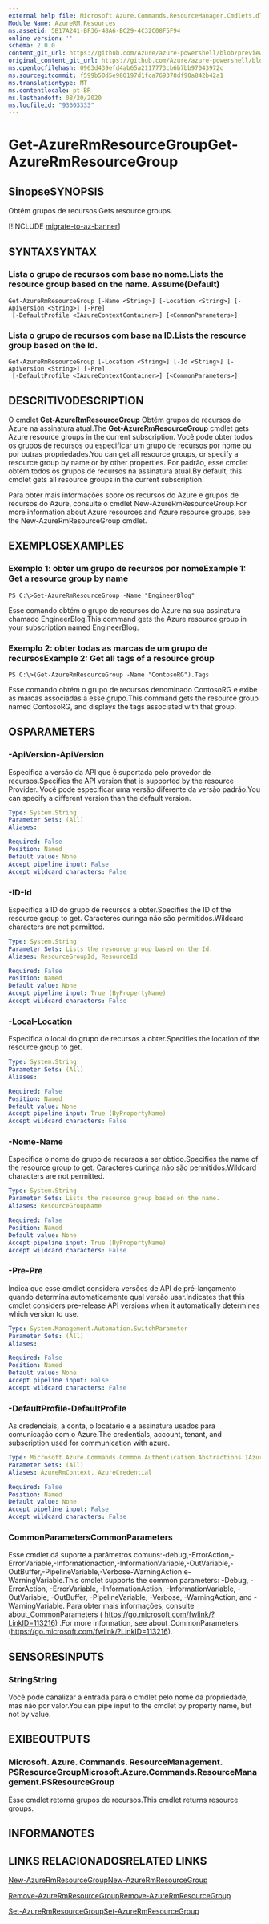 ```yaml
---
external help file: Microsoft.Azure.Commands.ResourceManager.Cmdlets.dll-Help.xml
Module Name: AzureRM.Resources
ms.assetid: 5B17A241-BF36-48A6-BC29-4C32C08F5F94
online version: ''
schema: 2.0.0
content_git_url: https://github.com/Azure/azure-powershell/blob/preview/src/ResourceManager/Resources/Commands.Resources/help/Get-AzureRmResourceGroup.md
original_content_git_url: https://github.com/Azure/azure-powershell/blob/preview/src/ResourceManager/Resources/Commands.Resources/help/Get-AzureRmResourceGroup.md
ms.openlocfilehash: 0963d439efd4ab65a2117773cb6b7bb97043972c
ms.sourcegitcommit: f599b50d5e980197d1fca769378df90a842b42a1
ms.translationtype: MT
ms.contentlocale: pt-BR
ms.lasthandoff: 08/20/2020
ms.locfileid: "93603333"
---
```

# <span data-ttu-id="769eb-101">Get-AzureRmResourceGroup</span><span class="sxs-lookup"><span data-stu-id="769eb-101">Get-AzureRmResourceGroup</span></span>

## <span data-ttu-id="769eb-102">Sinopse</span><span class="sxs-lookup"><span data-stu-id="769eb-102">SYNOPSIS</span></span>
<span data-ttu-id="769eb-103">Obtém grupos de recursos.</span><span class="sxs-lookup"><span data-stu-id="769eb-103">Gets resource groups.</span></span>

[!INCLUDE [migrate-to-az-banner](../../includes/migrate-to-az-banner.md)]

## <span data-ttu-id="769eb-104">SYNTAX</span><span class="sxs-lookup"><span data-stu-id="769eb-104">SYNTAX</span></span>

### <span data-ttu-id="769eb-105">Lista o grupo de recursos com base no nome.</span><span class="sxs-lookup"><span data-stu-id="769eb-105">Lists the resource group based on the name.</span></span> <span data-ttu-id="769eb-106">Assume</span><span class="sxs-lookup"><span data-stu-id="769eb-106">(Default)</span></span>
```
Get-AzureRmResourceGroup [-Name <String>] [-Location <String>] [-ApiVersion <String>] [-Pre]
 [-DefaultProfile <IAzureContextContainer>] [<CommonParameters>]
```

### <span data-ttu-id="769eb-107">Lista o grupo de recursos com base na ID.</span><span class="sxs-lookup"><span data-stu-id="769eb-107">Lists the resource group based on the Id.</span></span>
```
Get-AzureRmResourceGroup [-Location <String>] [-Id <String>] [-ApiVersion <String>] [-Pre]
 [-DefaultProfile <IAzureContextContainer>] [<CommonParameters>]
```

## <span data-ttu-id="769eb-108">DESCRITIVO</span><span class="sxs-lookup"><span data-stu-id="769eb-108">DESCRIPTION</span></span>
<span data-ttu-id="769eb-109">O cmdlet **Get-AzureRmResourceGroup** Obtém grupos de recursos do Azure na assinatura atual.</span><span class="sxs-lookup"><span data-stu-id="769eb-109">The **Get-AzureRmResourceGroup** cmdlet gets Azure resource groups in the current subscription.</span></span>
<span data-ttu-id="769eb-110">Você pode obter todos os grupos de recursos ou especificar um grupo de recursos por nome ou por outras propriedades.</span><span class="sxs-lookup"><span data-stu-id="769eb-110">You can get all resource groups, or specify a resource group by name or by other properties.</span></span>
<span data-ttu-id="769eb-111">Por padrão, esse cmdlet obtém todos os grupos de recursos na assinatura atual.</span><span class="sxs-lookup"><span data-stu-id="769eb-111">By default, this cmdlet gets all resource groups in the current subscription.</span></span>

<span data-ttu-id="769eb-112">Para obter mais informações sobre os recursos do Azure e grupos de recursos do Azure, consulte o cmdlet New-AzureRmResourceGroup.</span><span class="sxs-lookup"><span data-stu-id="769eb-112">For more information about Azure resources and Azure resource groups, see the New-AzureRmResourceGroup cmdlet.</span></span>

## <span data-ttu-id="769eb-113">EXEMPLOS</span><span class="sxs-lookup"><span data-stu-id="769eb-113">EXAMPLES</span></span>

### <span data-ttu-id="769eb-114">Exemplo 1: obter um grupo de recursos por nome</span><span class="sxs-lookup"><span data-stu-id="769eb-114">Example 1: Get a resource group by name</span></span>
```
PS C:\>Get-AzureRmResourceGroup -Name "EngineerBlog"
```

<span data-ttu-id="769eb-115">Esse comando obtém o grupo de recursos do Azure na sua assinatura chamado EngineerBlog.</span><span class="sxs-lookup"><span data-stu-id="769eb-115">This command gets the Azure resource group in your subscription named EngineerBlog.</span></span>

### <span data-ttu-id="769eb-116">Exemplo 2: obter todas as marcas de um grupo de recursos</span><span class="sxs-lookup"><span data-stu-id="769eb-116">Example 2: Get all tags of a resource group</span></span>
```
PS C:\>(Get-AzureRmResourceGroup -Name "ContosoRG").Tags
```

<span data-ttu-id="769eb-117">Esse comando obtém o grupo de recursos denominado ContosoRG e exibe as marcas associadas a esse grupo.</span><span class="sxs-lookup"><span data-stu-id="769eb-117">This command gets the resource group named ContosoRG, and displays the tags associated with that group.</span></span>

## <span data-ttu-id="769eb-118">OS</span><span class="sxs-lookup"><span data-stu-id="769eb-118">PARAMETERS</span></span>

### <span data-ttu-id="769eb-119">-ApiVersion</span><span class="sxs-lookup"><span data-stu-id="769eb-119">-ApiVersion</span></span>
<span data-ttu-id="769eb-120">Especifica a versão da API que é suportada pelo provedor de recursos.</span><span class="sxs-lookup"><span data-stu-id="769eb-120">Specifies the API version that is supported by the resource Provider.</span></span>
<span data-ttu-id="769eb-121">Você pode especificar uma versão diferente da versão padrão.</span><span class="sxs-lookup"><span data-stu-id="769eb-121">You can specify a different version than the default version.</span></span>

```yaml
Type: System.String
Parameter Sets: (All)
Aliases: 

Required: False
Position: Named
Default value: None
Accept pipeline input: False
Accept wildcard characters: False
```

### <span data-ttu-id="769eb-122">-ID</span><span class="sxs-lookup"><span data-stu-id="769eb-122">-Id</span></span>
<span data-ttu-id="769eb-123">Especifica a ID do grupo de recursos a obter.</span><span class="sxs-lookup"><span data-stu-id="769eb-123">Specifies the ID of the resource group to get.</span></span>
<span data-ttu-id="769eb-124">Caracteres curinga não são permitidos.</span><span class="sxs-lookup"><span data-stu-id="769eb-124">Wildcard characters are not permitted.</span></span>

```yaml
Type: System.String
Parameter Sets: Lists the resource group based on the Id.
Aliases: ResourceGroupId, ResourceId

Required: False
Position: Named
Default value: None
Accept pipeline input: True (ByPropertyName)
Accept wildcard characters: False
```

### <span data-ttu-id="769eb-125">-Local</span><span class="sxs-lookup"><span data-stu-id="769eb-125">-Location</span></span>
<span data-ttu-id="769eb-126">Especifica o local do grupo de recursos a obter.</span><span class="sxs-lookup"><span data-stu-id="769eb-126">Specifies the location of the resource group to get.</span></span>

```yaml
Type: System.String
Parameter Sets: (All)
Aliases: 

Required: False
Position: Named
Default value: None
Accept pipeline input: True (ByPropertyName)
Accept wildcard characters: False
```

### <span data-ttu-id="769eb-127">-Nome</span><span class="sxs-lookup"><span data-stu-id="769eb-127">-Name</span></span>
<span data-ttu-id="769eb-128">Especifica o nome do grupo de recursos a ser obtido.</span><span class="sxs-lookup"><span data-stu-id="769eb-128">Specifies the name of the resource group to get.</span></span>
<span data-ttu-id="769eb-129">Caracteres curinga não são permitidos.</span><span class="sxs-lookup"><span data-stu-id="769eb-129">Wildcard characters are not permitted.</span></span>

```yaml
Type: System.String
Parameter Sets: Lists the resource group based on the name.
Aliases: ResourceGroupName

Required: False
Position: Named
Default value: None
Accept pipeline input: True (ByPropertyName)
Accept wildcard characters: False
```

### <span data-ttu-id="769eb-130">-Pre</span><span class="sxs-lookup"><span data-stu-id="769eb-130">-Pre</span></span>
<span data-ttu-id="769eb-131">Indica que esse cmdlet considera versões de API de pré-lançamento quando determina automaticamente qual versão usar.</span><span class="sxs-lookup"><span data-stu-id="769eb-131">Indicates that this cmdlet considers pre-release API versions when it automatically determines which version to use.</span></span>

```yaml
Type: System.Management.Automation.SwitchParameter
Parameter Sets: (All)
Aliases: 

Required: False
Position: Named
Default value: None
Accept pipeline input: False
Accept wildcard characters: False
```

### <span data-ttu-id="769eb-132">-DefaultProfile</span><span class="sxs-lookup"><span data-stu-id="769eb-132">-DefaultProfile</span></span>
<span data-ttu-id="769eb-133">As credenciais, a conta, o locatário e a assinatura usados para comunicação com o Azure.</span><span class="sxs-lookup"><span data-stu-id="769eb-133">The credentials, account, tenant, and subscription used for communication with azure.</span></span>

```yaml
Type: Microsoft.Azure.Commands.Common.Authentication.Abstractions.IAzureContextContainer
Parameter Sets: (All)
Aliases: AzureRmContext, AzureCredential

Required: False
Position: Named
Default value: None
Accept pipeline input: False
Accept wildcard characters: False
```

### <span data-ttu-id="769eb-134">CommonParameters</span><span class="sxs-lookup"><span data-stu-id="769eb-134">CommonParameters</span></span>
<span data-ttu-id="769eb-135">Esse cmdlet dá suporte a parâmetros comuns:-debug,-ErrorAction,-ErrorVariable,-Informationaction,-InformationVariable,-OutVariable,-OutBuffer,-PipelineVariable,-Verbose-WarningAction e-WarningVariable.</span><span class="sxs-lookup"><span data-stu-id="769eb-135">This cmdlet supports the common parameters: -Debug, -ErrorAction, -ErrorVariable, -InformationAction, -InformationVariable, -OutVariable, -OutBuffer, -PipelineVariable, -Verbose, -WarningAction, and -WarningVariable.</span></span> <span data-ttu-id="769eb-136">Para obter mais informações, consulte about_CommonParameters ( https://go.microsoft.com/fwlink/?LinkID=113216) .</span><span class="sxs-lookup"><span data-stu-id="769eb-136">For more information, see about_CommonParameters (https://go.microsoft.com/fwlink/?LinkID=113216).</span></span>

## <span data-ttu-id="769eb-137">SENSORES</span><span class="sxs-lookup"><span data-stu-id="769eb-137">INPUTS</span></span>

### <span data-ttu-id="769eb-138">String</span><span class="sxs-lookup"><span data-stu-id="769eb-138">String</span></span>
<span data-ttu-id="769eb-139">Você pode canalizar a entrada para o cmdlet pelo nome da propriedade, mas não por valor.</span><span class="sxs-lookup"><span data-stu-id="769eb-139">You can pipe input to the cmdlet by property name, but not by value.</span></span>

## <span data-ttu-id="769eb-140">EXIBE</span><span class="sxs-lookup"><span data-stu-id="769eb-140">OUTPUTS</span></span>

### <span data-ttu-id="769eb-141">Microsoft. Azure. Commands. ResourceManagement. PSResourceGroup</span><span class="sxs-lookup"><span data-stu-id="769eb-141">Microsoft.Azure.Commands.ResourceManagement.PSResourceGroup</span></span>
<span data-ttu-id="769eb-142">Esse cmdlet retorna grupos de recursos.</span><span class="sxs-lookup"><span data-stu-id="769eb-142">This cmdlet returns resource groups.</span></span>

## <span data-ttu-id="769eb-143">INFORMA</span><span class="sxs-lookup"><span data-stu-id="769eb-143">NOTES</span></span>

## <span data-ttu-id="769eb-144">LINKS RELACIONADOS</span><span class="sxs-lookup"><span data-stu-id="769eb-144">RELATED LINKS</span></span>

[<span data-ttu-id="769eb-145">New-AzureRmResourceGroup</span><span class="sxs-lookup"><span data-stu-id="769eb-145">New-AzureRmResourceGroup</span></span>](./New-AzureRmResourceGroup.md)

[<span data-ttu-id="769eb-146">Remove-AzureRmResourceGroup</span><span class="sxs-lookup"><span data-stu-id="769eb-146">Remove-AzureRmResourceGroup</span></span>](./Remove-AzureRmResourceGroup.md)

[<span data-ttu-id="769eb-147">Set-AzureRmResourceGroup</span><span class="sxs-lookup"><span data-stu-id="769eb-147">Set-AzureRmResourceGroup</span></span>](./Set-AzureRmResourceGroup.md)


